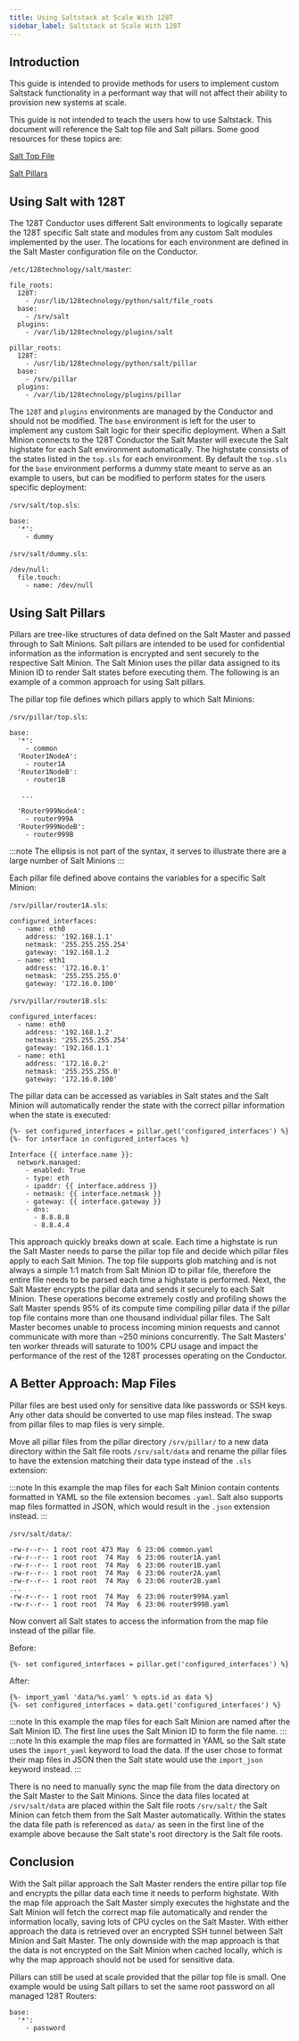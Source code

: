 ```yaml
---
title: Using Saltstack at Scale With 128T
sidebar_label: Saltstack at Scale With 128T
---
```


## Introduction 

This guide is intended to provide methods for users to implement custom Saltstack functionality in a performant way that will not affect their ability to provision new systems at scale.

This guide is not intended to teach the users how to use Saltstack. This document will reference the Salt top file and Salt pillars. Some good resources for these topics are:

[Salt Top File](https://docs.saltstack.com/en/latest/ref/states/top.html)

[Salt Pillars](https://docs.saltstack.com/en/latest/topics/tutorials/pillar.html)

## Using Salt with 128T

The 128T Conductor uses different Salt environments to logically separate the 128T specific Salt state and modules from any custom Salt modules implemented by the user. The locations for each environment are defined in the Salt Master configuration file on the Conductor.

`/etc/128technology/salt/master`:
```
file_roots:
  128T:
    - /usr/lib/128technology/python/salt/file_roots
  base:
    - /srv/salt
  plugins:
    - /var/lib/128technology/plugins/salt

pillar_roots:
  128T:
    - /usr/lib/128technology/python/salt/pillar
  base:
    - /srv/pillar
  plugins:
    - /var/lib/128technology/plugins/pillar
```


The `128T` and `plugins` environments are managed by the Conductor and should not be modified. The `base` environment is left for the user to implement any custom Salt logic for their specific deployment. When a Salt Minion connects to the 128T Conductor the Salt Master will execute the Salt highstate for each Salt environment automatically. The highstate consists of the states listed in the `top.sls` for each environment. By default the `top.sls` for the `base` environment performs a dummy state meant to serve as an example to users, but can be modified to perform states for the users specific deployment:

`/srv/salt/top.sls`:
```
base:
  '*':
    - dummy
```

`/srv/salt/dummy.sls`:
```
/dev/null:
  file.touch:
    - name: /dev/null
```

## Using Salt Pillars

Pillars are tree-like structures of data defined on the Salt Master and passed through to Salt Minions. Salt pillars are intended to be used for confidential information as the information is encrypted and sent securely to the respective Salt Minion. The Salt Minion uses the pillar data assigned to its Minion ID to render Salt states before executing them. The following is an example of a common approach for using Salt pillars.

The pillar top file defines which pillars apply to which Salt Minions:

`/srv/pillar/top.sls`:
```
base:
  '*':
    - common
  'Router1NodeA':
    - router1A
  'Router1NodeB':
    - router1B

   ...

  'Router999NodeA':
    - router999A
  'Router999NodeB':
    - router999B
```
:::note
The ellipsis is not part of the syntax, it serves to illustrate there are a large number of Salt Minions
:::

Each pillar file defined above contains the variables for a specific Salt Minion:

`/srv/pillar/router1A.sls`:
```
configured_interfaces:
  - name: eth0
    address: '192.168.1.1'
    netmask: '255.255.255.254'
    gateway: '192.168.1.2
  - name: eth1
    address: '172.16.0.1'
    netmask: '255.255.255.0'
    gateway: '172.16.0.100'

```

`/srv/pillar/router1B.sls`:
```
configured_interfaces:
  - name: eth0
    address: '192.168.1.2'
    netmask: '255.255.255.254'
    gateway: '192.168.1.1'
  - name: eth1
    address: '172.16.0.2'
    netmask: '255.255.255.0'
    gateway: '172.16.0.100'
```

The pillar data can be accessed as variables in Salt states and the Salt Minion will automatically render the state with the correct pillar information when the state is executed:
```
{%- set configured_interfaces = pillar.get('configured_interfaces') %}
{%- for interface in configured_interfaces %}

Interface {{ interface.name }}:
  network.managed:
    - enabled: True
    - type: eth
    - ipaddr: {{ interface.address }}
    - netmask: {{ interface.netmask }}
    - gateway: {{ interface.gateway }}
    - dns:
      - 8.8.8.8
      - 8.8.4.4
```

This approach quickly breaks down at scale. Each time a highstate is run the Salt Master needs to parse the pillar top file and decide which pillar files apply to each Salt Minion. The top file supports glob matching and is not always a simple 1:1 match from Salt Minion ID to pillar file, therefore the entire file needs to be parsed each time a highstate is performed. Next, the Salt Master encrypts the pillar data and sends it securely to each Salt Minion. These operations become extremely costly and profiling shows the Salt Master spends 95% of its compute time compiling pillar data if the pillar top file contains more than one thousand individual pillar files. The Salt Master becomes unable to process incoming minion requests and cannot communicate with more than ~250 minions concurrently. The Salt Masters' ten worker threads will saturate to 100% CPU usage and impact the performance of the rest of the 128T processes operating on the Conductor.

## A Better Approach: Map Files

Pillar files are best used only for sensitive data like passwords or SSH keys. Any other data should be converted to use map files instead. The swap from pillar files to map files is very simple.

Move all pillar files from the pillar directory `/srv/pillar/` to a new data directory within the Salt file roots `/srv/salt/data` and rename the pillar files to have the extension matching their data type instead of the `.sls` extension:

:::note
In this example the map files for each Salt Minion contain contents formatted in YAML so the file extension becomes `.yaml`. Salt also supports map files formatted in JSON, which would result in the `.json` extension instead.
:::

`/srv/salt/data/`:
```
-rw-r--r-- 1 root root 473 May  6 23:06 common.yaml
-rw-r--r-- 1 root root  74 May  6 23:06 router1A.yaml
-rw-r--r-- 1 root root  74 May  6 23:06 router1B.yaml
-rw-r--r-- 1 root root  74 May  6 23:06 router2A.yaml
-rw-r--r-- 1 root root  74 May  6 23:06 router2B.yaml
...
-rw-r--r-- 1 root root  74 May  6 23:06 router999A.yaml
-rw-r--r-- 1 root root  74 May  6 23:06 router999B.yaml
```

Now convert all Salt states to access the information from the map file instead of the pillar file.

Before:
```
{%- set configured_interfaces = pillar.get('configured_interfaces') %}
```

After:
```
{%- import_yaml 'data/%s.yaml' % opts.id as data %}
{%- set configured_interfaces = data.get('configured_interfaces') %}
```
:::note
In this example the map files for each Salt Minion are named after the Salt Minion ID. The first line uses the Salt Minion ID to form the file name.
:::
:::note
In this example the map files are formatted in YAML so the Salt state uses the `import_yaml` keyword to load the data. If the user chose to format their map files in JSON then the Salt state would use the `import_json` keyword instead.
:::

There is no need to manually sync the map file from the data directory on the Salt Master to the Salt Minions. Since the data files located at `/srv/salt/data` are placed within the Salt file roots `/srv/salt/` the Salt Minion can fetch them from the Salt Master automatically. Within the states the data file path is referenced as `data/` as seen in the first line of the example above because the Salt state's root directory is the Salt file roots.


## Conclusion

With the Salt pillar approach the Salt Master renders the entire pillar top file and encrypts the pillar data each time it needs to perform highstate. With the map file approach the Salt Master simply executes the highstate and the Salt Minion will fetch the correct map file automatically and render the information locally, saving lots of CPU cycles on the Salt Master. With either approach the data is retrieved over an encrypted SSH tunnel between Salt Minion and Salt Master. The only downside with the map approach is that the data is not encrypted on the Salt Minion when cached locally, which is why the map approach should not be used for sensitive data.

Pillars can still be used at scale provided that the pillar top file is small. One example would be using Salt pillars to set the same root password on all managed 128T Routers:
```
base:
  '*':
    - password
```